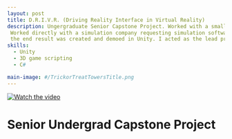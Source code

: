 ```yaml
---
layout: post
title: D.R.I.V.R. (Driving Reality Interface in Virtual Reality)
description: Ungergraduate Senior Capstone Project. Worked with a small team over the course of a 4 months to deliver a proof of concept software. 
 Worked directly with a simulation company requesting simulation software that would allow truck drivers to remotely operate fleets of vehicles.
 the end result was created and demoed in Unity. I acted as the lead programmer/scripter and as the project lead.
skills: 
  - Unity
  - 3D game scripting
  - C#

main-image: #/TrickorTreatTowersTitle.png
---
```

[![Watch the video](https://img.youtube.com/vi/nTQUwghvy5Q/default.jpg)](https://youtu.be/nTQUwghvy5Q)
# Senior Undergrad Capstone Project

